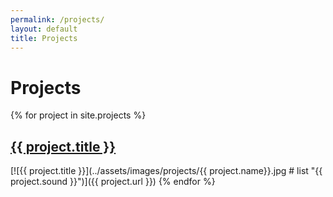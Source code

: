 ```yaml
---
permalink: /projects/
layout: default
title: Projects
---
```

# Projects

{% for project in site.projects %}
  <h2>
    <a href="{{ project.url }}">
      {{ project.title }}
    </a>
  </h2>
  [![{{ project.title }}](../assets/images/projects/{{ project.name}}.jpg # list "{{ project.sound }}")]({{ project.url }})
{% endfor %}



